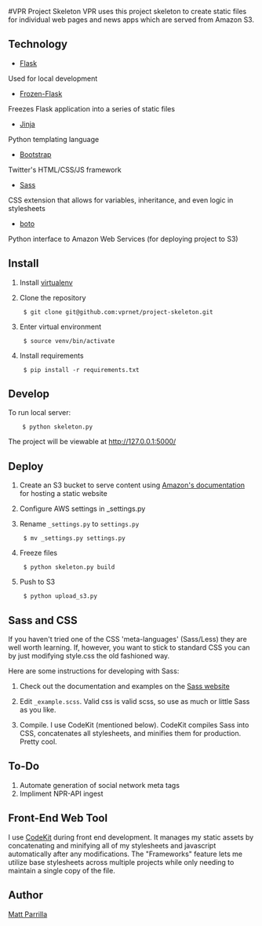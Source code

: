 #VPR Project Skeleton
VPR uses this project skeleton to create static files for individual web pages and news apps which are served from Amazon S3.

## Technology
- [Flask](http://flask.pocoo.org/)

Used for local development

- [Frozen-Flask](http://pythonhosted.org/Frozen-Flask/)

Freezes Flask application into a series of static files

- [Jinja](http://jinja.pocoo.org/docs/)

Python templating language

- [Bootstrap](http://getbootstrap.com/)

Twitter's HTML/CSS/JS framework

- [Sass](http://sass-lang.com/)

CSS extension that allows for variables, inheritance, and even logic in stylesheets

- [boto](http://docs.pythonboto.org/en/latest/)

Python interface to Amazon Web Services (for deploying project to S3)

## Install 

1. Install [virtualenv](https://pypi.python.org/pypi/virtualenv)
3. Clone the repository

        $ git clone git@github.com:vprnet/project-skeleton.git

4. Enter virtual environment

        $ source venv/bin/activate

5. Install requirements

        $ pip install -r requirements.txt

## Develop

To run local server:

        $ python skeleton.py

The project will be viewable at http://127.0.0.1:5000/

## Deploy

1. Create an S3 bucket to serve content using [Amazon's documentation](http://docs.aws.amazon.com/AmazonS3/latest/dev/WebsiteHosting.html) for hosting a static website

2. Configure AWS settings in _settings.py

3. Rename `_settings.py` to `settings.py`

        $ mv _settings.py settings.py

4. Freeze files

        $ python skeleton.py build

5. Push to S3

        $ python upload_s3.py

## Sass and CSS

If you haven't tried one of the CSS 'meta-languages' (Sass/Less) they are well worth learning. If, however, you want to stick to standard CSS you can by just modifying style.css the old fashioned way.

Here are some instructions for developing with Sass:

1. Check out the documentation and examples on the [Sass website](http://sass-lang.com/)

2. Edit `_example.scss`. Valid css is valid scss, so use as much or little Sass as you like.

3. Compile. I use CodeKit (mentioned below). CodeKit compiles Sass into CSS, concatenates all stylesheets, and minifies them for production. Pretty cool.

## To-Do

1. Automate generation of social network meta tags
2. Impliment NPR-API ingest

## Front-End Web Tool
I use [CodeKit](https://incident57.com/codekit/) during front end development. It manages my static assets by concatenating and minifying all of my stylesheets and javascript automatically after any modifications. The "Frameworks" feature lets me utilize base stylesheets across multiple projects while only needing to maintain a single copy of the file.

## Author
[Matt Parrilla](http://twitter.com/mattparrilla)
